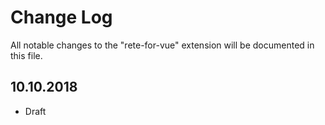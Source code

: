 # Change Log
All notable changes to the "rete-for-vue" extension will be documented in this file.

## 10.10.2018
- Draft